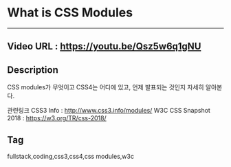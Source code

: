 # What is CSS Modules
---
## Video URL : https://youtu.be/Qsz5w6q1gNU

## Description
CSS modules가 무엇이고 CSS4는 어디에 있고, 언제 발표되는 것인지 자세히 알아본다.

관련링크 
CSS3 Info : http://www.css3.info/modules/
W3C CSS Snapshot 2018 : https://w3.org/TR/css-2018/

## Tag
fullstack,coding,css3,css4,css modules,w3c
